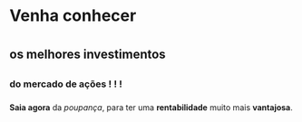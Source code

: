 # Venha conhecer <h1> 
## os melhores investimentos <h2>
### do mercado de ações ! ! ! <h3>
**Saia agora** da _poupança_, para ter uma **rentabilidade** muito mais **vantajosa**.
